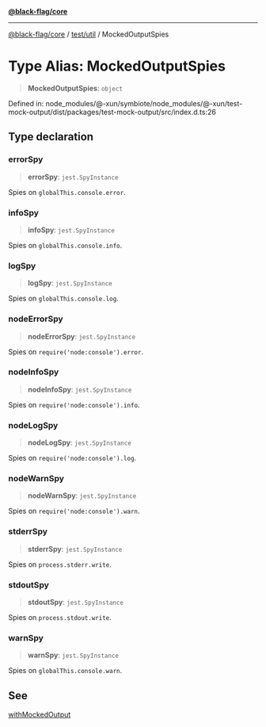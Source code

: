 [**@black-flag/core**](../../../README.md)

***

[@black-flag/core](../../../README.md) / [test/util](../README.md) / MockedOutputSpies

# Type Alias: MockedOutputSpies

> **MockedOutputSpies**: `object`

Defined in: node\_modules/@-xun/symbiote/node\_modules/@-xun/test-mock-output/dist/packages/test-mock-output/src/index.d.ts:26

## Type declaration

### errorSpy

> **errorSpy**: `jest.SpyInstance`

Spies on `globalThis.console.error`.

### infoSpy

> **infoSpy**: `jest.SpyInstance`

Spies on `globalThis.console.info`.

### logSpy

> **logSpy**: `jest.SpyInstance`

Spies on `globalThis.console.log`.

### nodeErrorSpy

> **nodeErrorSpy**: `jest.SpyInstance`

Spies on `require('node:console').error`.

### nodeInfoSpy

> **nodeInfoSpy**: `jest.SpyInstance`

Spies on `require('node:console').info`.

### nodeLogSpy

> **nodeLogSpy**: `jest.SpyInstance`

Spies on `require('node:console').log`.

### nodeWarnSpy

> **nodeWarnSpy**: `jest.SpyInstance`

Spies on `require('node:console').warn`.

### stderrSpy

> **stderrSpy**: `jest.SpyInstance`

Spies on `process.stderr.write`.

### stdoutSpy

> **stdoutSpy**: `jest.SpyInstance`

Spies on `process.stdout.write`.

### warnSpy

> **warnSpy**: `jest.SpyInstance`

Spies on `globalThis.console.warn`.

## See

[withMockedOutput](../functions/withMockedOutput.md)

